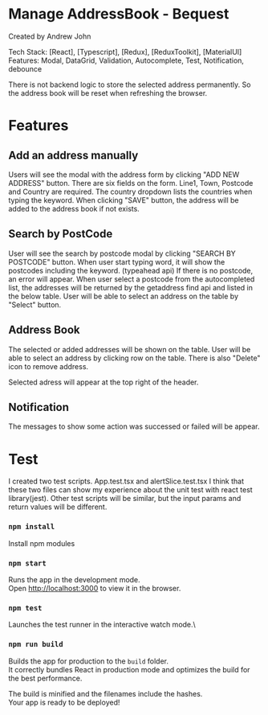 # Manage AddressBook - Bequest
Created by Andrew John

Tech Stack: [React], [Typescript], [Redux], [ReduxToolkit], [MaterialUI]
Features: Modal, DataGrid, Validation, Autocomplete, Test, Notification, debounce 

There is not backend logic to store the selected address permanently.
So the address book will be reset when refreshing the browser.

# Features

## Add an address manually
Users will see the modal with the address form by clicking "ADD NEW ADDRESS" button.
There are six fields on the form. Line1, Town, Postcode and Country are required.
The country dropdown lists the countries when typing the keyword.
When clicking "SAVE" button, the address will be added to the address book if not exists.

## Search by PostCode
User will see the search by postcode modal by clicking "SEARCH BY POSTCODE" button.
When user start typing word, it will show the postcodes including the keyword. (typeahead api)
If there is no postcode, an error will appear.
When user select a postcode from the autocompleted list, the addresses will be returned by the getaddress find api 
and listed in the below table.
User will be able to select an address on the table by "Select" button.

## Address Book
The selected or added addresses will be shown on the table.
User will be able to select an address by clicking row on the table.
There is also "Delete" icon to remove address.

Selected adress will appear at the top right of the header.

## Notification
The messages to show some action was successed or failed will be appear.

# Test
I created two test scripts. App.test.tsx and alertSlice.test.tsx
I think that these two files can show my experience about the unit test with react test library(jest).
Other test scripts will be similar, but the input params and return values will be different.

### `npm install`
Install npm modules

### `npm start`

Runs the app in the development mode.\
Open [http://localhost:3000](http://localhost:3000) to view it in the browser.

### `npm test`

Launches the test runner in the interactive watch mode.\

### `npm run build`

Builds the app for production to the `build` folder.\
It correctly bundles React in production mode and optimizes the build for the best performance.

The build is minified and the filenames include the hashes.\
Your app is ready to be deployed!


